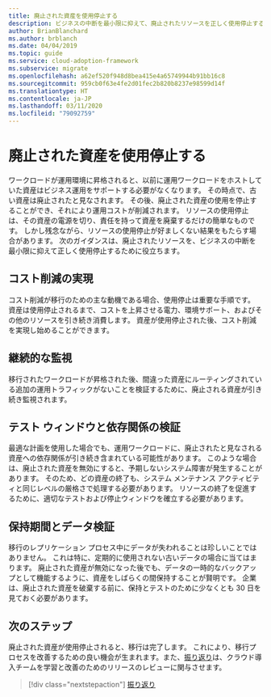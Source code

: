 ```yaml
---
title: 廃止された資産を使用停止する
description: ビジネスの中断を最小限に抑えて、廃止されたリソースを正しく使用停止する方法を、Azure 向けのクラウド導入フレームワークを使用して学習します。
author: BrianBlanchard
ms.author: brblanch
ms.date: 04/04/2019
ms.topic: guide
ms.service: cloud-adoption-framework
ms.subservice: migrate
ms.openlocfilehash: a62ef520f948d8bea415e4a65749944b91bb16c8
ms.sourcegitcommit: 959cb0f63e4fe2d01fec2b820b8237e98599d14f
ms.translationtype: HT
ms.contentlocale: ja-JP
ms.lasthandoff: 03/11/2020
ms.locfileid: "79092759"
---
```

# <a name="decommission-retired-assets"></a>廃止された資産を使用停止する

ワークロードが運用環境に昇格されると、以前に運用ワークロードをホストしていた資産はビジネス運用をサポートする必要がなくなります。 その時点で、古い資産は廃止されたと見なされます。 その後、廃止された資産の使用を停止することができ、それにより運用コストが削減されます。 リソースの使用停止は、その資産の電源を切り、責任を持って資産を廃棄するだけの簡単なものです。 しかし残念ながら、リソースの使用停止が好ましくない結果をもたらす場合があります。 次のガイダンスは、廃止されたリソースを、ビジネスの中断を最小限に抑えて正しく使用停止するために役立ちます。

## <a name="cost-savings-realization"></a>コスト削減の実現

コスト削減が移行のための主な動機である場合、使用停止は重要な手順です。 資産は使用停止されるまで、コストを上昇させる電力、環境サポート、およびその他のリソースを引き続き消費します。 資産が使用停止された後、コスト削減を実現し始めることができます。

## <a name="continued-monitoring"></a>継続的な監視

移行されたワークロードが昇格された後、間違った資産にルーティングされている追加の運用トラフィックがないことを検証するために、廃止される資産が引き続き監視されます。

## <a name="testing-windows-and-dependency-validation"></a>テスト ウィンドウと依存関係の検証

最適な計画を使用した場合でも、運用ワークロードに、廃止されたと見なされる資産への依存関係が引き続き含まれている可能性があります。 このような場合は、廃止された資産を無効にすると、予期しないシステム障害が発生することがあります。 そのため、どの資産の終了も、システム メンテナンス アクティビティと同じレベルの厳格さで処理する必要があります。 リソースの終了を促進するために、適切なテストおよび停止ウィンドウを確立する必要があります。

## <a name="holding-period-and-data-validation"></a>保持期間とデータ検証

移行のレプリケーション プロセス中にデータが失われることは珍しいことではありません。 これは特に、定期的に使用されない古いデータの場合に当てはまります。 廃止された資産が無効になった後でも、データの一時的なバックアップとして機能するように、資産をしばらくの間保持することが賢明です。 企業は、廃止された資産を破棄する前に、保持とテストのために少なくとも 30 日を見ておく必要があります。

## <a name="next-steps"></a>次のステップ

廃止された資産が使用停止されると、移行は完了します。 これにより、移行プロセスを改善するための良い機会が生まれます。また、[振り返り](./retrospective.md)は、クラウド導入チームを学習と改善のためのリリースのレビューに関与させます。

> [!div class="nextstepaction"]
> [振り返り](./retrospective.md)
